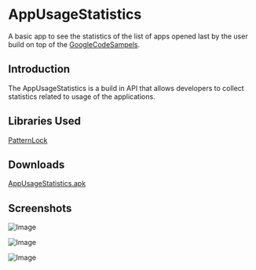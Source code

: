 
AppUsageStatistics
===================================

A basic app to see the statistics of the list of apps opened last by the user build on top of the [GoogleCodeSampels](https://github.com/googlesamples/android-AppUsageStatistics).

Introduction
------------

The AppUsageStatistics is a build in API that allows developers to collect statistics related to usage of the applications. 

Libraries Used
--------------
[PatternLock](https://github.com/aritraroy/PatternLockView)

Downloads
--------------
[AppUsageStatistics.apk](https://www.dropbox.com/s/7lf2vous5dbx8k0/AppUsageStatistics.apk?dl=0)

Screenshots
-------------

![Image](https://github.com/rrishabhj/AppUsageStatistics/blob/master/screenshots/device-2017-08-30-175911.png)

![Image](https://github.com/rrishabhj/AppUsageStatistics/blob/master/screenshots/device-2017-08-30-180001.png)

![Image](https://github.com/rrishabhj/AppUsageStatistics/blob/master/screenshots/device-2017-08-30-175932.png)
